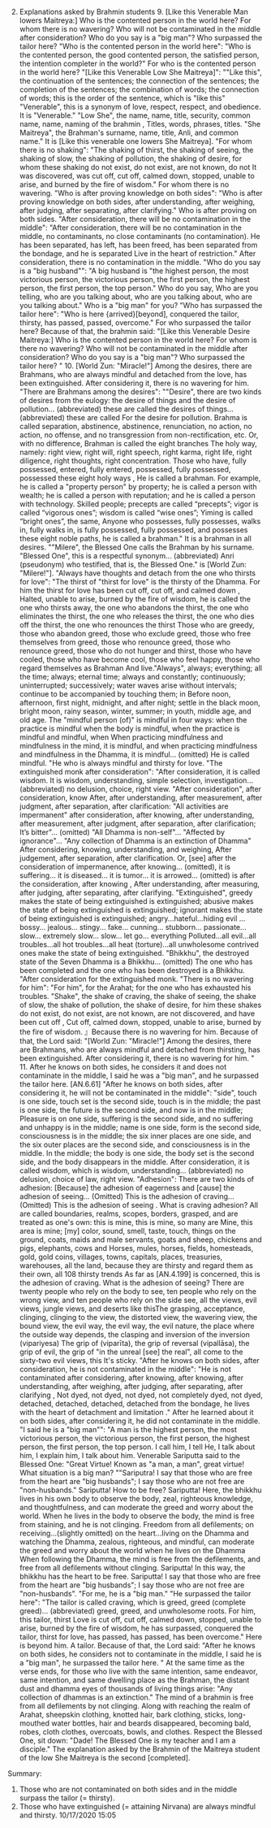 2. Explanations asked by Brahmin students
    9. [Like this Venerable Man lowers Maitreya:] Who is the contented person in the world here? For whom there is no wavering?
    Who will not be contaminated in the middle after consideration?
     Who do you say is a "big man"? Who surpassed the tailor here?
     "Who is the contented person in the world here": "Who is the contented person, the good contented person, the satisfied person, the intention completer in the world?" For who is the contented person in the world here?
"[Like this Venerable Low She Maitreya]": ""Like this", the continuation of the sentences; the connection of the sentences; the completion of the sentences; the combination of words; the connection of words; this is the order of the sentence, which is "like this" "Venerable", this is a synonym of love, respect, respect, and obedience. It is "Venerable." "Low She", the name, name, title, security, common name, name, naming of the brahmin , Titles, words, phrases, titles. "She Maitreya", the Brahman's surname, name, title, Anli, and common name." It is [Like this venerable one lowers She Maitreya].
"For whom there is no shaking": "The shaking of thirst, the shaking of seeing, the shaking of slow, the shaking of pollution, the shaking of desire, for whom these shaking do not exist, do not exist, are not known, do not It was discovered, was cut off, cut off, calmed down, stopped, unable to arise, and burned by the fire of wisdom." For whom there is no wavering.
     "Who is after proving knowledge on both sides": "Who is after proving knowledge on both sides, after understanding, after weighing, after judging, after separating, after clarifying." Who is after proving on both sides.
"After consideration, there will be no contamination in the middle": "After consideration, there will be no contamination in the middle, no contaminants, no close contaminants (no contamination). He has been separated, has left, has been freed, has been separated from the bondage, and he is separated Live in the heart of restriction." After consideration, there is no contamination in the middle.
"Who do you say is a "big husband"": "A big husband is "the highest person, the most victorious person, the victorious person, the first person, the highest person, the first person, the top person." Who do you say, Who are you telling, who are you talking about, who are you talking about, who are you talking about." Who is a "big man" for you?
     "Who has surpassed the tailor here": "Who is here {arrived}[beyond], conquered the tailor, thirsty, has passed, passed, overcome." For who surpassed the tailor here?
     Because of that, the brahmin said:
     "[Like this Venerable Desire Maitreya:] Who is the contented person in the world here? For whom is there no wavering?
    Who will not be contaminated in the middle after consideration?
     Who do you say is a "big man"? Who surpassed the tailor here? "
    10. [World Zun: "Miracle!"] Among the desires, there are Brahmans, who are always mindful and detached from the love,
       has been extinguished. After considering it, there is no wavering for him.
"There are Brahmans among the desires": ""Desire", there are two kinds of desires from the eulogy: the desire of things and the desire of pollution... (abbreviated) these are called the desires of things... (abbreviated) these are called For the desire for pollution. Brahma is called separation, abstinence, abstinence, renunciation, no action, no action, no offense, and no transgression from non-rectification, etc. Or, with no difference, Brahman is called the eight branches The holy way, namely: right view, right will, right speech, right karma, right life, right diligence, right thoughts, right concentration. Those who have, fully possessed, entered, fully entered, possessed, fully possessed, possessed these eight holy ways , He is called a brahman. For example, he is called a "property person" by property; he is called a person with wealth; he is called a person with reputation; and he is called a person with technology. Skilled people; precepts are called “precepts”; vigor is called “vigorous ones”; wisdom is called “wise ones”; Yiming is called “bright ones”, the same, Anyone who possesses, fully possesses, walks in, fully walks in, is fully possessed, fully possessed, and possesses these eight noble paths, he is called a brahman." It is a brahman in all desires.
     ""Milere", the Blessed One calls the Brahman by his surname. "Blessed One", this is a respectful synonym... (abbreviated) Anri (pseudonym) who testified, that is, the Blessed One." is [World Zun: "Milere!"].
"Always have thoughts and detach from the one who thirsts for love": "The thirst of "thirst for love" is the thirsty of the Dhamma. For him the thirst for love has been cut off, cut off, and calmed down , Halted, unable to arise, burned by the fire of wisdom, he is called the one who thirsts away, the one who abandons the thirst, the one who eliminates the thirst, the one who releases the thirst, the one who dies off the thirst, the one who renounces the thirst Those who are greedy, those who abandon greed, those who exclude greed, those who free themselves from greed, those who renounce greed, those who renounce greed, those who do not hunger and thirst, those who have cooled, those who have become cool, those who feel happy, those who regard themselves as Brahman And live."Always", always; everything; all the time; always; eternal time; always and constantly; continuously; uninterrupted; successively; water waves arise without intervals; continue to be accompanied by touching them; in Before noon, afternoon, first night, midnight, and after night; settle in the black moon, bright moon, rainy season, winter, summer; in youth, middle age, and old age. The "mindful person (of)" is mindful in four ways: when the practice is mindful when the body is mindful, when the practice is mindful and mindful, when When practicing mindfulness and mindfulness in the mind, it is mindful, and when practicing mindfulness and mindfulness in the Dhamma, it is mindful... (omitted) He is called mindful. "He who is always mindful and thirsty for love.
"The extinguished monk after consideration": "After consideration, it is called wisdom. It is wisdom, understanding, simple selection, investigation... (abbreviated) no delusion, choice, right view. "After consideration", after consideration, know After, after understanding, after measurement, after judgment, after separation, after clarification: "All activities are impermanent" after consideration, after knowing, after understanding, after measurement, after judgment, after separation, after clarification; It’s bitter"... (omitted) "All Dhamma is non-self"... "Affected by ignorance"... "Any collection of Dhamma is an extinction of Dhamma" After considering, knowing, understanding, and weighing, After judgement, after separation, after clarification.
Or, [see] after the consideration of impermanence, after knowing... (omitted), it is suffering... it is diseased... it is tumor... it is arrowed... (omitted) is after the consideration, after knowing , After understanding, after measuring, after judging, after separating, after clarifying. "Extinguished", greedy makes the state of being extinguished is extinguished; abusive makes the state of being extinguished is extinguished; ignorant makes the state of being extinguished is extinguished; angry...hateful...hiding evil ... bossy... jealous... stingy... fake... cunning... stubborn... passionate... slow... extremely slow... slow... let go... everything Polluted...all evil...all troubles...all hot troubles...all heat (torture)...all unwholesome contrived ones make the state of being extinguished. "Bhikkhu", the destroyed state of the Seven Dhamma is a Bhikkhu... (omitted) The one who has been completed and the one who has been destroyed is a Bhikkhu. "After consideration for the extinguished monk.
     "There is no wavering for him": "For him", for the Arahat; for the one who has exhausted his troubles. "Shake", the shake of craving, the shake of seeing, the shake of slow, the shake of pollution, the shake of desire, for him these shakes do not exist, do not exist, are not known, are not discovered, and have been cut off , Cut off, calmed down, stopped, unable to arise, burned by the fire of wisdom. 』Because there is no wavering for him.
     Because of that, the Lord said:
     "[World Zun: "Miracle!"] Among the desires, there are Brahmans, who are always mindful and detached from thirsting,
       has been extinguished. After considering it, there is no wavering for him. "
    11. After he knows on both sides, he considers it and does not contaminate in the middle,
       I said he was a "big man", and he surpassed the tailor here. [AN.6.61]
"After he knows on both sides, after considering it, he will not be contaminated in the middle": "side", touch is one side, touch set is the second side, touch is in the middle; the past is one side, the future is the second side, and now is in the middle; Pleasure is on one side, suffering is the second side, and no suffering and unhappy is in the middle; name is one side, form is the second side, consciousness is in the middle; the six inner places are one side, and the six outer places are the second side, and consciousness is in the middle. In the middle; the body is one side, the body set is the second side, and the body disappears in the middle. After consideration, it is called wisdom, which is wisdom, understanding... (abbreviated) no delusion, choice of law, right view.
"Adhesion": There are two kinds of adhesion: [Because] the adhesion of eagerness and [cause] the adhesion of seeing... (Omitted) This is the adhesion of craving... (Omitted) This is the adhesion of seeing . What is craving adhesion? All are called boundaries, realms, scopes, borders, grasped, and are treated as one's own: this is mine, this is mine, so many are Mine, this area is mine; [my] color, sound, smell, taste, touch, things on the ground, coats, maids and male servants, goats and sheep, chickens and pigs, elephants, cows and Horses, mules, horses, fields, homesteads, gold, gold coins, villages, towns, capitals, places, treasuries, warehouses, all the land, because they are thirsty and regard them as their own, all 108 thirsty trends As far as [AN.4.199] is concerned, this is the adhesion of craving.
    What is the adhesion of seeing? There are twenty people who rely on the body to see, ten people who rely on the wrong view, and ten people who rely on the side see, all the views, evil views, jungle views, and deserts like thisThe grasping, acceptance, clinging, clinging to the view, the distorted view, the wavering view, the bound view, the evil way, the evil way, the evil nature, the place where the outside way depends, the clasping and inversion of the inversion (vipariyesa) The grip of (viparīta), the grip of reversal (vipallāsa), the grip of evil, the grip of "in the unreal [see] the real", all come to the sixty-two evil views, this It's sticky.
"After he knows on both sides, after consideration, he is not contaminated in the middle": "He is not contaminated after considering, after knowing, after knowing, after understanding, after weighing, after judging, after separating, after clarifying , Not dyed, not dyed, not dyed, not completely dyed, not dyed, detached, detached, detached, detached from the bondage, he lives with the heart of detachment and limitation ." After he learned about it on both sides, after considering it, he did not contaminate in the middle.
"I said he is a "big man"": "A man is the highest person, the most victorious person, the victorious person, the first person, the highest person, the first person, the top person. I call him, I tell He, I talk about him, I explain him, I talk about him.
    Venerable Sariputta said to the Blessed One: "Great Virtue! Known as "a man, a man", great virtue! What situation is a big man? ""Sariputra! I say that those who are free from the heart are "big husbands"; I say those who are not free are "non-husbands."
     Sariputta! How to be free? Sariputta! Here, the bhikkhu lives in his own body to observe the body, zeal, righteous knowledge, and thoughtfulness, and can moderate the greed and worry about the world. When he lives in the body to observe the body, the mind is free from staining, and he is not clinging. Freedom from all defilements; on receiving...(slightly omitted) on the heart...living on the Dhamma and watching the Dhamma, zealous, righteous, and mindful, can moderate the greed and worry about the world when he lives on the Dhamma When following the Dhamma, the mind is free from the defilements, and free from all defilements without clinging. Sariputta! In this way, the bhikkhu has the heart to be free. Sariputta! I say that those who are free from the heart are "big husbands"; I say those who are not free are "non-husbands". "For me, he is a "big man."
"He surpassed the tailor here": "The tailor is called craving, which is greed, greed (complete greed)... (abbreviated) greed, greed, and unwholesome roots. For him, this tailor, thirst Love is cut off, cut off, calmed down, stopped, unable to arise, burned by the fire of wisdom, he has surpassed, conquered the tailor, thirst for love, has passed, has passed, has been overcome." Here is beyond him. A tailor.
     Because of that, the Lord said:
     "After he knows on both sides, he considers not to contaminate in the middle,
       I said he is a "big man", he surpassed the tailor here. "
At the same time as the verse ends, for those who live with the same intention, same endeavor, same intention, and same dwelling place as the Brahman, the distant dust and dhamma eyes of thousands of living things arise: "Any collection of dhammas is an extinction." The mind of a brahmin is free from all defilements by not clinging. Along with reaching the realm of Arahat, sheepskin clothing, knotted hair, bark clothing, sticks, long-mouthed water bottles, hair and beards disappeared, becoming bald, robes, cloth clothes, overcoats, bowls, and clothes. Respect the Blessed One, sit down: "Dade! The Blessed One is my teacher and I am a disciple."
     The explanation asked by the Brahmin of the Maitreya student of the low She Maitreya is the second [completed].


Summary:
  1. Those who are not contaminated on both sides and in the middle surpass the tailor (= thirsty).
  2. Those who have extinguished (= attaining Nirvana) are always mindful and thirsty.
  10/17/2020 15:05
